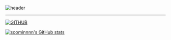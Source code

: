 ![header](https://capsule-render.vercel.app/api?type=waving&color=timeGradient&text=Welcome%20to%20Soominnnn's%20GitHub%20👋&animation=twinkling&fontSize=35&fontAlignY=40&fontAlign=70&height=250)
<div align="left">
 
 ---
     
[![GITHUB](https://hits.seeyoufarm.com/api/count/incr/badge.svg?url=https%3A%2F%2Fgithub.com%2Fjiholee0&count_bg=%23F29494&title_bg=%232F2E2E&icon=github.svg&icon_color=%23FFFFFF&title=GITHUB&edge_flat=false)](https://github.com/soominnnn)

[![soominnnn's GitHub stats](https://github-readme-stats.vercel.app/api?username=soominnnn&theme=nord&hide_border=true&count_private=true)](https://github.com/soominnnn/github-readme-stats)
 

<br>
</div>

